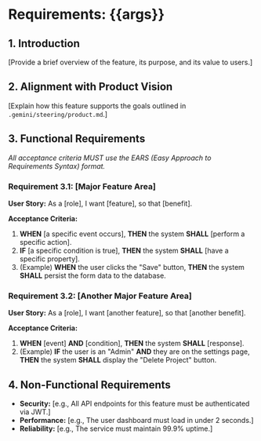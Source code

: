 # Requirements: {{args}}

## 1. Introduction
[Provide a brief overview of the feature, its purpose, and its value to users.]

## 2. Alignment with Product Vision
[Explain how this feature supports the goals outlined in `.gemini/steering/product.md`.]

## 3. Functional Requirements
*All acceptance criteria MUST use the EARS (Easy Approach to Requirements Syntax) format.*

### Requirement 3.1: [Major Feature Area]
**User Story:** As a [role], I want [feature], so that [benefit].

**Acceptance Criteria:**
1.  **WHEN** [a specific event occurs], **THEN** the system **SHALL** [perform a specific action].
2.  **IF** [a specific condition is true], **THEN** the system **SHALL** [have a specific property].
3.  (Example) **WHEN** the user clicks the "Save" button, **THEN** the system **SHALL** persist the form data to the database.

### Requirement 3.2: [Another Major Feature Area]
**User Story:** As a [role], I want [another feature], so that [another benefit].

**Acceptance Criteria:**
1.  **WHEN** [event] **AND** [condition], **THEN** the system **SHALL** [response].
2.  (Example) **IF** the user is an "Admin" **AND** they are on the settings page, **THEN** the system **SHALL** display the "Delete Project" button.

## 4. Non-Functional Requirements
- **Security:** [e.g., All API endpoints for this feature must be authenticated via JWT.]
- **Performance:** [e.g., The user dashboard must load in under 2 seconds.]
- **Reliability:** [e.g., The service must maintain 99.9% uptime.]